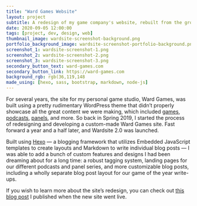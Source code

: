 ```yaml
---
title: "Ward Games Website"
layout: project
subtitle: A redesign of my game company's website, rebuilt from the ground up to showcase all of our great content, including games, podcasts, panels, and more.
date: 2020-09-05 12:00:00
tags: [project, dev, design, web]
thumbnail_image: wardsite-screenshot-background.png
portfolio_background_image: wardsite-screenshot-portfolio-background.png
screenshot_1: wardsite-screenshot-1.png
screenshot_2: wardsite-screenshot-2.png
screenshot_3: wardsite-screenshot-3.png
secondary_button_text: ward-games.com
secondary_button_link: https://ward-games.com
background_rgb: rgb(36,119,148
made_using: [hexo, sass, bootstrap, markdown, node-js]
---
```

For several years, the site for my personal game studio, Ward Games, was built using a pretty rudimentary WordPress theme that didn’t properly showcase all the great content we were making, which included [games](http://ward-games.com/games/), [podcasts](http://ward-games.com/podcasts/), [panels](http://ward-games.com/tags/panel/), and more. So back in Spring 2019, I started the process of redesigning and developing a custom-made Ward Games site. Fast forward a year and a half later, and Wardsite 2.0 was launched.

Built using [Hexo](hexo.io) — a blogging framework that utilizes Embedded JavaScript templates to create layouts and Markdown to write individual blog posts — I was able to add a bunch of custom features and designs I had been dreaming about for a long time: a robust tagging system, landing pages for our different podcasts and panel series, and more customizable blog posts, including a wholly separate blog post layout for our game of the year write-ups.

If you wish to learn more about the site’s redesign, you can check out [this blog post](http://ward-games.com/post/welcome-to-ward-2-0/) I published when the new site went live.